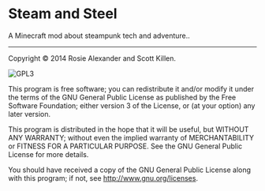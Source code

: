 Steam and Steel
===============

A Minecraft mod about steampunk tech and adventure..

* * *

Copyright &copy; 2014 Rosie Alexander and Scott Killen.

![GPL3](http://www.gnu.org/graphics/gplv3-127x51.png)

This program is free software; you can redistribute it and/or modify it under the terms of the GNU General Public License as published by the Free Software Foundation; either version 3 of the License, or (at your option) any later version.

This program is distributed in the hope that it will be useful, but WITHOUT ANY WARRANTY; without even the implied warranty of MERCHANTABILITY or FITNESS FOR A PARTICULAR PURPOSE. See the GNU General Public License for more details.

You should have received a copy of the GNU General Public License along with this program; if not, see <http://www.gnu.org/licenses>.
